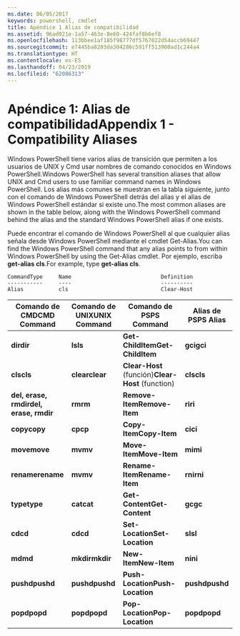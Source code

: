 ```yaml
---
ms.date: 06/05/2017
keywords: powershell, cmdlet
title: Apéndice 1 Alias de compatibilidad
ms.assetid: 96ad921e-1a57-463e-8e60-424faf8b6ef8
ms.openlocfilehash: 113bbee1af185f98777df5767022d54accb69447
ms.sourcegitcommit: e7445ba8203da304286c591ff513900ad1c244a4
ms.translationtype: HT
ms.contentlocale: es-ES
ms.lasthandoff: 04/23/2019
ms.locfileid: "62086313"
---
```

# <a name="appendix-1---compatibility-aliases"></a><span data-ttu-id="77671-103">Apéndice 1: Alias de compatibilidad</span><span class="sxs-lookup"><span data-stu-id="77671-103">Appendix 1 - Compatibility Aliases</span></span>

<span data-ttu-id="77671-104">Windows PowerShell tiene varios alias de transición que permiten a los usuarios de UNIX y Cmd usar nombres de comando conocidos en Windows PowerShell.</span><span class="sxs-lookup"><span data-stu-id="77671-104">Windows PowerShell has several transition aliases that allow UNIX and Cmd users to use familiar command names in Windows PowerShell.</span></span> <span data-ttu-id="77671-105">Los alias más comunes se muestran en la tabla siguiente, junto con el comando de Windows PowerShell detrás del alias y el alias de Windows PowerShell estándar si existe uno.</span><span class="sxs-lookup"><span data-stu-id="77671-105">The most common aliases are shown in the table below, along with the Windows PowerShell command behind the alias and the standard Windows PowerShell alias if one exists.</span></span>

<span data-ttu-id="77671-106">Puede encontrar el comando de Windows PowerShell al que cualquier alias señala desde Windows PowerShell mediante el cmdlet Get-Alias.</span><span class="sxs-lookup"><span data-stu-id="77671-106">You can find the Windows PowerShell command that any alias points to from within Windows PowerShell by using the Get-Alias cmdlet.</span></span> <span data-ttu-id="77671-107">Por ejemplo, escriba **get-alias cls**.</span><span class="sxs-lookup"><span data-stu-id="77671-107">For example, type **get-alias cls**.</span></span>

```
CommandType     Name                            Definition
-----------     ----                            ----------
Alias           cls                             Clear-Host
```

|<span data-ttu-id="77671-108">Comando de CMD</span><span class="sxs-lookup"><span data-stu-id="77671-108">CMD Command</span></span>|<span data-ttu-id="77671-109">Comando de UNIX</span><span class="sxs-lookup"><span data-stu-id="77671-109">UNIX Command</span></span>|<span data-ttu-id="77671-110">Comando de PS</span><span class="sxs-lookup"><span data-stu-id="77671-110">PS Command</span></span>|<span data-ttu-id="77671-111">Alias de PS</span><span class="sxs-lookup"><span data-stu-id="77671-111">PS Alias</span></span>|
|---------------|----------------|--------------|------------|
|<span data-ttu-id="77671-112">**dir**</span><span class="sxs-lookup"><span data-stu-id="77671-112">**dir**</span></span>|<span data-ttu-id="77671-113">**ls**</span><span class="sxs-lookup"><span data-stu-id="77671-113">**ls**</span></span>|<span data-ttu-id="77671-114">**Get-ChildItem**</span><span class="sxs-lookup"><span data-stu-id="77671-114">**Get-ChildItem**</span></span>|<span data-ttu-id="77671-115">**gci**</span><span class="sxs-lookup"><span data-stu-id="77671-115">**gci**</span></span>|
|<span data-ttu-id="77671-116">**cls**</span><span class="sxs-lookup"><span data-stu-id="77671-116">**cls**</span></span>|<span data-ttu-id="77671-117">**clear**</span><span class="sxs-lookup"><span data-stu-id="77671-117">**clear**</span></span>|<span data-ttu-id="77671-118">**Clear-Host** (función)</span><span class="sxs-lookup"><span data-stu-id="77671-118">**Clear-Host** (function)</span></span>|<span data-ttu-id="77671-119">**cls**</span><span class="sxs-lookup"><span data-stu-id="77671-119">**cls**</span></span>|
|<span data-ttu-id="77671-120">**del, erase, rmdir**</span><span class="sxs-lookup"><span data-stu-id="77671-120">**del, erase, rmdir**</span></span>|<span data-ttu-id="77671-121">**rm**</span><span class="sxs-lookup"><span data-stu-id="77671-121">**rm**</span></span>|<span data-ttu-id="77671-122">**Remove-Item**</span><span class="sxs-lookup"><span data-stu-id="77671-122">**Remove-Item**</span></span>|<span data-ttu-id="77671-123">**ri**</span><span class="sxs-lookup"><span data-stu-id="77671-123">**ri**</span></span>|
|<span data-ttu-id="77671-124">**copy**</span><span class="sxs-lookup"><span data-stu-id="77671-124">**copy**</span></span>|<span data-ttu-id="77671-125">**cp**</span><span class="sxs-lookup"><span data-stu-id="77671-125">**cp**</span></span>|<span data-ttu-id="77671-126">**Copy-Item**</span><span class="sxs-lookup"><span data-stu-id="77671-126">**Copy-Item**</span></span>|<span data-ttu-id="77671-127">**ci**</span><span class="sxs-lookup"><span data-stu-id="77671-127">**ci**</span></span>|
|<span data-ttu-id="77671-128">**move**</span><span class="sxs-lookup"><span data-stu-id="77671-128">**move**</span></span>|<span data-ttu-id="77671-129">**mv**</span><span class="sxs-lookup"><span data-stu-id="77671-129">**mv**</span></span>|<span data-ttu-id="77671-130">**Move-Item**</span><span class="sxs-lookup"><span data-stu-id="77671-130">**Move-Item**</span></span>|<span data-ttu-id="77671-131">**mi**</span><span class="sxs-lookup"><span data-stu-id="77671-131">**mi**</span></span>|
|<span data-ttu-id="77671-132">**rename**</span><span class="sxs-lookup"><span data-stu-id="77671-132">**rename**</span></span>|<span data-ttu-id="77671-133">**mv**</span><span class="sxs-lookup"><span data-stu-id="77671-133">**mv**</span></span>|<span data-ttu-id="77671-134">**Rename-Item**</span><span class="sxs-lookup"><span data-stu-id="77671-134">**Rename-Item**</span></span>|<span data-ttu-id="77671-135">**rni**</span><span class="sxs-lookup"><span data-stu-id="77671-135">**rni**</span></span>|
|<span data-ttu-id="77671-136">**type**</span><span class="sxs-lookup"><span data-stu-id="77671-136">**type**</span></span>|<span data-ttu-id="77671-137">**cat**</span><span class="sxs-lookup"><span data-stu-id="77671-137">**cat**</span></span>|<span data-ttu-id="77671-138">**Get-Content**</span><span class="sxs-lookup"><span data-stu-id="77671-138">**Get-Content**</span></span>|<span data-ttu-id="77671-139">**gc**</span><span class="sxs-lookup"><span data-stu-id="77671-139">**gc**</span></span>|
|<span data-ttu-id="77671-140">**cd**</span><span class="sxs-lookup"><span data-stu-id="77671-140">**cd**</span></span>|<span data-ttu-id="77671-141">**cd**</span><span class="sxs-lookup"><span data-stu-id="77671-141">**cd**</span></span>|<span data-ttu-id="77671-142">**Set-Location**</span><span class="sxs-lookup"><span data-stu-id="77671-142">**Set-Location**</span></span>|<span data-ttu-id="77671-143">**sl**</span><span class="sxs-lookup"><span data-stu-id="77671-143">**sl**</span></span>|
|<span data-ttu-id="77671-144">**md**</span><span class="sxs-lookup"><span data-stu-id="77671-144">**md**</span></span>|<span data-ttu-id="77671-145">**mkdir**</span><span class="sxs-lookup"><span data-stu-id="77671-145">**mkdir**</span></span>|<span data-ttu-id="77671-146">**New-Item**</span><span class="sxs-lookup"><span data-stu-id="77671-146">**New-Item**</span></span>|<span data-ttu-id="77671-147">**ni**</span><span class="sxs-lookup"><span data-stu-id="77671-147">**ni**</span></span>|
|<span data-ttu-id="77671-148">**pushd**</span><span class="sxs-lookup"><span data-stu-id="77671-148">**pushd**</span></span>|<span data-ttu-id="77671-149">**pushd**</span><span class="sxs-lookup"><span data-stu-id="77671-149">**pushd**</span></span>|<span data-ttu-id="77671-150">**Push-Location**</span><span class="sxs-lookup"><span data-stu-id="77671-150">**Push-Location**</span></span>|<span data-ttu-id="77671-151">**pushd**</span><span class="sxs-lookup"><span data-stu-id="77671-151">**pushd**</span></span>|
|<span data-ttu-id="77671-152">**popd**</span><span class="sxs-lookup"><span data-stu-id="77671-152">**popd**</span></span>|<span data-ttu-id="77671-153">**popd**</span><span class="sxs-lookup"><span data-stu-id="77671-153">**popd**</span></span>|<span data-ttu-id="77671-154">**Pop-Location**</span><span class="sxs-lookup"><span data-stu-id="77671-154">**Pop-Location**</span></span>|<span data-ttu-id="77671-155">**popd**</span><span class="sxs-lookup"><span data-stu-id="77671-155">**popd**</span></span>|